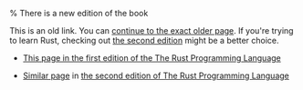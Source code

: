 % There is a new edition of the book

This is an old link. You can [continue to the exact older page][1].
If you're trying to learn Rust, checking out [the second edition][3] might be a better choice.

* [This page in the first edition of the The Rust Programming Language][1]

* [Similar page][2] in [the second edition of The Rust Programming Language][3]


[1]: first-edition/associated-types.html
[2]: second-edition/ch19-03-advanced-traits.html
[3]: second-edition/index.html
